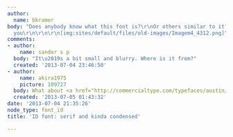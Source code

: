 ```yaml
---
author:
  name: bkramer
body: "Does anybody know what this font is?\r\nOr others similar to it?\r\n\r\nThank
  you\r\n\r\n\r\n[img:sites/default/files/old-images/Imagem4_4312.png]"
comments:
- author:
    name: sander s p
  body: "It\u2019s a bit small and blurry. Where is it from?"
  created: '2013-07-04 23:46:50'
- author:
    name: akira1975
    picture: 109727
  body: What about <a href="http://commercialtype.com/typefaces/austin/austin">Austin</a>?
  created: '2013-07-05 01:43:32'
date: '2013-07-04 21:35:26'
node_type: font_id
title: 'ID font: serif and kinda condensed'

---
```

